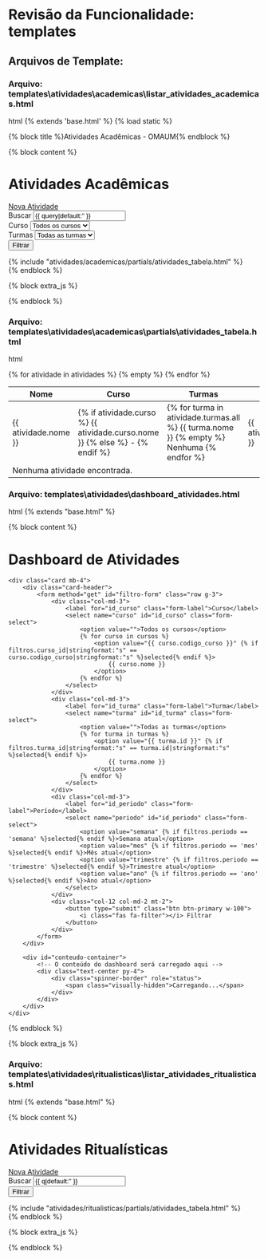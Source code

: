 # Revisão da Funcionalidade: templates

## Arquivos de Template:


### Arquivo: templates\atividades\academicas\listar_atividades_academicas.html

html
{% extends 'base.html' %}
{% load static %}

{% block title %}Atividades Acadêmicas - OMAUM{% endblock %}

{% block content %}
<div class="container mt-4">
    <!-- Barra superior com título e botão -->
    <div class="d-flex justify-content-between align-items-center mb-3">
        <h1>Atividades Acadêmicas</h1>
        <a href="{% url 'atividades:criar_atividade_academica' %}" class="btn btn-primary me-2">
            <i class="fas fa-plus"></i> Nova Atividade
        </a>
    </div>
    <div class="card mb-4">
        <!-- Filtro no card-header -->
        <div class="card-header">
            <form method="get" id="filtro-atividades" class="row g-3">
                <div class="col-md-4">
                    <label for="id_q" class="form-label">Buscar</label>
                    <input type="text" name="q" id="id_q" class="form-control" 
                           placeholder="Buscar por nome ou descrição..." value="{{ query|default:'' }}">
                </div>
                <div class="col-md-4">
                    <label for="id_curso" class="form-label">Curso</label>
                    <select name="curso" id="id_curso" class="form-select" onchange="this.form.submit()">
                        <option value="">Todos os cursos</option>
                        {% for curso in cursos %}
                            <option value="{{ curso.id }}" {% if curso_selecionado == curso.id|stringformat:"s" %}selected{% endif %}>
                                {{ curso.nome }}
                            </option>
                        {% endfor %}
                    </select>
                </div>
                <div class="col-md-4">
                    <label for="id_turmas" class="form-label">Turmas</label>
                    <select name="turma" id="id_turmas" class="form-select">
                        <option value="">Todas as turmas</option>
                        {% for turma in turmas %}
                            <option value="{{ turma.id }}" {% if turma_selecionada == turma.id|stringformat:"s" %}selected{% endif %}>
                                {{ turma.nome }}
                            </option>
                        {% endfor %}
                    </select>
                </div>
                <div class="col-12 mt-3">
                    <button type="submit" class="btn btn-primary">
                        <i class="fas fa-search"></i> Filtrar
                    </button>
                </div>
            </form>
        </div>
        <!-- Tabela de atividades no card-body -->
        <div class="card-body table-responsive">
            {% include "atividades/academicas/partials/atividades_tabela.html" %}
        </div>
    </div>
</div>
{% endblock %}

{% block extra_js %}
<script src="{% static 'js/atividades_filtros.js' %}"></script>
{% endblock %}



### Arquivo: templates\atividades\academicas\partials\atividades_tabela.html

html
<table class="table table-striped align-middle">
      <thead>
          <tr>
              <th>Nome</th>
              <th>Curso</th>
              <th>Turmas</th>
              <th>Tipo</th>
              <th>Status</th>
              <th>Data Início</th>
              <th>Ações</th>
          </tr>
      </thead>
      <tbody>
        {% for atividade in atividades %}
          <tr>
            <td>{{ atividade.nome }}</td>
            <td>
              {% if atividade.curso %}
                {{ atividade.curso.nome }}
              {% else %}
                <span class="text-muted">-</span>
              {% endif %}
            </td>
            <td>
              {% for turma in atividade.turmas.all %}
                <span class="badge bg-secondary">{{ turma.nome }}</span>
              {% empty %}
                <span class="text-muted">Nenhuma</span>
              {% endfor %}
            </td>
            <td>
              {{ atividade.get_tipo_atividade_display|default:atividade.tipo_atividade }}
            </td>
            <td>
              {{ atividade.get_status_display|default:atividade.status }}
            </td>
            <td>
              {{ atividade.data_inicio|date:"d/m/Y" }}
            </td>
            <td>
              <a href="{% url 'atividades:detalhar_atividade_academica' atividade.id %}" class="btn btn-sm btn-info" title="Detalhes">Detalhes</a>
              <a href="{% url 'atividades:editar_atividade_academica' atividade.id %}" class="btn btn-sm btn-warning" title="Editar">Editar</a>
              <a href="{% url 'atividades:excluir_atividade_academica' atividade.id %}" class="btn btn-sm btn-danger" title="Excluir">Excluir</a>
            </td>
          </tr>
        {% empty %}
          <tr>
            <td colspan="7" class="text-center">Nenhuma atividade encontrada.</td>
          </tr>
        {% endfor %}
      </tbody>
</table>



### Arquivo: templates\atividades\dashboard_atividades.html

html
{% extends "base.html" %}

{% block content %}
<div class="container mt-4">
    <div class="d-flex justify-content-between align-items-center mb-3">
        <h1>Dashboard de Atividades</h1>
    </div>
    
    <div class="card mb-4">
        <div class="card-header">
            <form method="get" id="filtro-form" class="row g-3">
                <div class="col-md-3">
                    <label for="id_curso" class="form-label">Curso</label>
                    <select name="curso" id="id_curso" class="form-select">
                        <option value="">Todos os cursos</option>
                        {% for curso in cursos %}
                            <option value="{{ curso.codigo_curso }}" {% if filtros.curso_id|stringformat:"s" == curso.codigo_curso|stringformat:"s" %}selected{% endif %}>
                                {{ curso.nome }}
                            </option>
                        {% endfor %}
                    </select>
                </div>
                <div class="col-md-3">
                    <label for="id_turma" class="form-label">Turma</label>
                    <select name="turma" id="id_turma" class="form-select">
                        <option value="">Todas as turmas</option>
                        {% for turma in turmas %}
                            <option value="{{ turma.id }}" {% if filtros.turma_id|stringformat:"s" == turma.id|stringformat:"s" %}selected{% endif %}>
                                {{ turma.nome }}
                            </option>
                        {% endfor %}
                    </select>
                </div>
                <div class="col-md-3">
                    <label for="id_periodo" class="form-label">Período</label>
                    <select name="periodo" id="id_periodo" class="form-select">
                        <option value="semana" {% if filtros.periodo == 'semana' %}selected{% endif %}>Semana atual</option>
                        <option value="mes" {% if filtros.periodo == 'mes' %}selected{% endif %}>Mês atual</option>
                        <option value="trimestre" {% if filtros.periodo == 'trimestre' %}selected{% endif %}>Trimestre atual</option>
                        <option value="ano" {% if filtros.periodo == 'ano' %}selected{% endif %}>Ano atual</option>
                    </select>
                </div>
                <div class="col-12 col-md-2 mt-2">
                    <button type="submit" class="btn btn-primary w-100">
                        <i class="fas fa-filter"></i> Filtrar
                    </button>
                </div>
            </form>
        </div>
        
        <div id="conteudo-container">
            <!-- O conteúdo do dashboard será carregado aqui -->
            <div class="text-center py-4">
                <div class="spinner-border" role="status">
                    <span class="visually-hidden">Carregando...</span>
                </div>
            </div>
        </div>
    </div>
</div>
{% endblock %}

{% block extra_js %}
<script src="https://cdn.jsdelivr.net/npm/chart.js"></script>
<script>
    document.addEventListener('DOMContentLoaded', function() {
        const filtroForm = document.getElementById('filtro-form');
        const cursoSelect = document.getElementById('id_curso');
        const turmaSelect = document.getElementById('id_turma');
        const periodoSelect = document.getElementById('id_periodo');
        
        // Gráficos
        let graficoStatus = null;
        let graficoTipo = null;
        
            // Função para atualizar as turmas com base no curso selecionado
            function atualizarTurmas(cursoId) {
                // Limpa o select de turmas
                turmaSelect.innerHTML = '<option value="">Todas as turmas</option>';
            
                // Mostra indicador de carregamento
                turmaSelect.disabled = true;
            
                // URL para a requisição AJAX
                const url = cursoId 
                    ? `{% url 'atividades:ajax_turmas_por_curso_dashboard' %}?curso_id=${cursoId}`
                    : `{% url 'atividades:ajax_turmas_por_curso_dashboard' %}`;
            
                // Faz a requisição AJAX
                fetch(url)
                    .then(response => response.json())
                    .then(data => {
                        // Adiciona as opções de turma
                        data.turmas.forEach(turma => {
                            const option = document.createElement('option');
                            option.value = turma.id;
                            option.textContent = turma.nome;
                            turmaSelect.appendChild(option);
                        });
                        turmaSelect.disabled = false;
                    })
                    .catch(error => {
                        console.error('Erro ao carregar turmas:', error);
                        turmaSelect.disabled = false;
                    });
            }
        
            // Função para aplicar os filtros via AJAX
            function aplicarFiltros() {
                if (!filtroForm) return;
            
                const formData = new FormData(filtroForm);
                const queryString = new URLSearchParams(formData).toString();
                const url = `${window.location.pathname}?${queryString}`;
            
                // Atualiza a URL sem recarregar a página
                window.history.pushState({}, '', url);
            
                // Mostra indicador de carregamento
                const conteudoContainer = document.getElementById('conteudo-container');
                if (conteudoContainer) {
                    conteudoContainer.innerHTML = '<div class="text-center py-4"><div class="spinner-border" role="status"><span class="visually-hidden">Carregando...</span></div></div>';
                }
            
                // Faz a requisição AJAX
                fetch(`{% url 'atividades:ajax_dashboard_conteudo' %}?${queryString}`, {
                    headers: {
                        'X-Requested-With': 'XMLHttpRequest'
                    }
                })
                .then(response => response.json())
                .then(data => {
                    // Atualiza o conteúdo
                    if (conteudoContainer) {
                        conteudoContainer.innerHTML = data.html;
                    }
                
                    // Atualiza os gráficos
                    if (data.graficos) {
                        atualizarGraficos(data.graficos);
                    }
                })
                .catch(error => {
                    console.error('Erro ao filtrar dados:', error);
                    if (conteudoContainer) {
                        conteudoContainer.innerHTML = '<div class="alert alert-danger">Erro ao carregar dados. Por favor, tente novamente.</div>';
                    }
                });
            }
        
            // Função para atualizar os gráficos
            function atualizarGraficos(dados) {
                // Atualiza o gráfico de status
                if (dados.status) {
                    const ctxStatus = document.getElementById('grafico-status');
                    if (ctxStatus) {
                        if (graficoStatus) {
                            graficoStatus.destroy();
                        }
                    
                        graficoStatus = new Chart(ctxStatus, {
                            type: 'pie',
                            data: {
                                labels: dados.status.labels,
                                datasets: [{
                                    data: dados.status.dados,
                                    backgroundColor: [
                                        '#4e73df', '#1cc88a', '#36b9cc', '#f6c23e', '#e74a3b'
                                    ]
                                }]
                            },
                            options: {
                                responsive: true,
                                maintainAspectRatio: false,
                                plugins: {
                                    legend: {
                                        position: 'bottom'
                                    }
                                }
                            }
                        });
                    }
                }
            
                // Atualiza o gráfico de tipo
                if (dados.tipo) {
                    const ctxTipo = document.getElementById('grafico-tipo');
                    if (ctxTipo) {
                        if (graficoTipo) {
                            graficoTipo.destroy();
                        }
                    
                        graficoTipo = new Chart(ctxTipo, {
                            type: 'bar',
                            data: {
                                labels: dados.tipo.labels,
                                datasets: [{
                                    label: 'Quantidade',
                                    data: dados.tipo.dados,
                                    backgroundColor: '#4e73df'
                                }]
                            },
                            options: {
                                responsive: true,
                                maintainAspectRatio: false,
                                scales: {
                                    y: {
                                        beginAtZero: true,
                                        ticks: {
                                            precision: 0
                                        }
                                    }
                                }
                            }
                        });
                    }
                }
            }
        
            // Event listeners
            if (cursoSelect) {
                cursoSelect.addEventListener('change', function() {
                    atualizarTurmas(this.value);
                    aplicarFiltros();
                });
            }
        
            if (turmaSelect) {
                turmaSelect.addEventListener('change', aplicarFiltros);
            }
        
            if (periodoSelect) {
                periodoSelect.addEventListener('change', aplicarFiltros);
            }
        
            if (filtroForm) {
                filtroForm.addEventListener('submit', function(e) {
                    e.preventDefault();
                    aplicarFiltros();
                });
            }
        
            // Carrega os dados iniciais
            aplicarFiltros();            turmaSelect.innerHTML



### Arquivo: templates\atividades\partials\dashboard_conteudo.html

html
<div class="card-body">
    <div class="alert alert-info">
        <i class="fas fa-info-circle"></i> Dados do período: <strong>{{ periodo.nome }}</strong> ({{ periodo.inicio|date:"d/m/Y" }} a {{ periodo.fim|date:"d/m/Y" }})
    </div>
    
    <div class="row">
        <!-- Card com total de atividades -->
        <div class="col-xl-3 col-md-6 mb-4">
            <div class="card border-left-primary shadow h-100 py-2">
                <div class="card-body">
                    <div class="row no-gutters align-items-center">
                        <div class="col mr-2">
                            <div class="text-xs font-weight-bold text-primary text-uppercase mb-1">
                                Total de Atividades</div>
                            <div class="h5 mb-0 font-weight-bold text-gray-800">{{ total_atividades }}</div>
                        </div>
                        <div class="col-auto">
                            <i class="fas fa-calendar fa-2x text-gray-300"></i>
                        </div>
                    </div>
                </div>
            </div>
        </div>
        
        <!-- Cards com estatísticas por status -->
        {% for status in atividades_por_status %}
        <div class="col-xl-3 col-md-6 mb-4">
            <div class="card border-left-info shadow h-100 py-2">
                <div class="card-body">
                    <div class="row no-gutters align-items-center">
                        <div class="col mr-2">
                            <div class="text-xs font-weight-bold text-info text-uppercase mb-1">
                                {{ status.status_display }}</div>
                            <div class="h5 mb-0 font-weight-bold text-gray-800">{{ status.total }}</div>
                        </div>
                        <div class="col-auto">
                            <i class="fas fa-clipboard-list fa-2x text-gray-300"></i>
                        </div>
                    </div>
                </div>
            </div>
        </div>
        {% endfor %}
    </div>
    
    <div class="row">
        <!-- Gráfico de status -->
        <div class="col-xl-6 col-lg-6">
            <div class="card shadow mb-4">
                <div class="card-header py-3 d-flex flex-row align-items-center justify-content-between">
                    <h6 class="m-0 font-weight-bold text-primary">Atividades por Status</h6>
                </div>
                <div class="card-body">
                    <div class="chart-pie pt-4 pb-2" style="height: 300px;">
                        <canvas id="grafico-status"></canvas>
                    </div>
                </div>
            </div>
        </div>
        
        <!-- Gráfico de tipo -->
        <div class="col-xl-6 col-lg-6">
            <div class="card shadow mb-4">
                <div class="card-header py-3 d-flex flex-row align-items-center justify-content-between">
                    <h6 class="m-0 font-weight-bold text-primary">Atividades por Tipo</h6>
                </div>
                <div class="card-body">
                    <div class="chart-bar pt-4 pb-2" style="height: 300px;">
                        <canvas id="grafico-tipo"></canvas>
                    </div>
                </div>
            </div>
        </div>
    </div>
    
    <!-- Próximas atividades -->
    <div class="card shadow mb-4">
        <div class="card-header py-3">
            <h6 class="m-0 font-weight-bold text-primary">Próximas Atividades</h6>
        </div>
        <div class="card-body">
            <div class="table-responsive">
                <table class="table table-bordered" width="100%" cellspacing="0">
                    <thead>
                        <tr>
                            <th>Nome</th>
                            <th>Curso</th>
                            <th>Turmas</th>
                            <th>Tipo</th>
                            <th>Data</th>
                            <th>Status</th>
                        </tr>
                    </thead>
                    <tbody>
                        {% for atividade in proximas_atividades %}
                        <tr>
                            <td>{{ atividade.nome }}</td>
                            <td>
                                {% if atividade.curso %}
                                    {{ atividade.curso.nome }}
                                {% else %}
                                    <span class="text-muted">-</span>
                                {% endif %}
                            </td>
                            <td>
                                {% if atividade.turmas.all %}
                                    {% for turma in atividade.turmas.all %}
                                        <span class="badge bg-secondary">{{ turma.nome }}</span>
                                    {% endfor %}
                                {% else %}
                                    <span class="text-muted">Nenhuma</span>
                                {% endif %}
                            </td>
                            <td>{{ atividade.get_tipo_atividade_display }}</td>
                            <td>{{ atividade.data_inicio|date:"d/m/Y" }} {{ atividade.hora_inicio|time:"H:i" }}</td>
                            <td>{{ atividade.get_status_display }}</td>
                        </tr>
                        {% empty %}
                        <tr>
                            <td colspan="6" class="text-center">Nenhuma atividade futura encontrada.</td>
                        </tr>
                        {% endfor %}
                    </tbody>
                </table>
            </div>
        </div>
    </div>
</div>



### Arquivo: templates\atividades\partials\filtro_curso_turma.html

html
<div class="row g-3">
    <div class="col-md-4">
        <label for="id_q" class="form-label">Buscar</label>
        <input type="text" name="q" id="id_q" class="form-control" 
               placeholder="Buscar por nome ou descrição..." value="{{ q|default:'' }}">
    </div>
    <div class="col-md-4">
        <label for="id_curso" class="form-label">Curso</label>
        <select name="curso" id="id_curso" class="form-select">
            <option value="">Todos os cursos</option>
            {% for curso in cursos %}
                <option value="{{ curso.codigo_curso }}" {% if filtros.curso_id|stringformat:"s" == curso.codigo_curso|stringformat:"s" %}selected{% endif %}>
                    {{ curso.nome }}
                </option>
            {% endfor %}
        </select>
    </div>
    <div class="col-md-4">
        <label for="id_turma" class="form-label">Turmas</label>
        <select name="turma" id="id_turma" class="form-select">
            <option value="">Todas as turmas</option>
            {% for turma in turmas %}
                <option value="{{ turma.id }}" {% if filtros.turma_id|stringformat:"s" == turma.id|stringformat:"s" %}selected{% endif %}>
                    {{ turma.nome }}
                </option>
            {% endfor %}
        </select>
    </div>
    <div class="col-12 col-md-2 mt-2">
        <button type="submit" class="btn btn-primary w-100">
            <i class="fas fa-search"></i> Filtrar
        </button>
    </div>
</div>



### Arquivo: templates\atividades\partials\js_filtro_curso_turma.html

html
<script>
    document.addEventListener('DOMContentLoaded', function() {
        const filtroForm = document.getElementById('filtro-form');
        const cursoSelect = document.getElementById('id_curso');
        const turmaSelect = document.getElementById('id_turma');
        const searchInput = document.getElementById('id_q');
        
        // Função para atualizar as turmas com base no curso selecionado
        function atualizarTurmas(cursoId) {
            // Limpa o select de turmas
            turmaSelect.innerHTML = '<option value="">Todas as turmas</option>';
            
            // Mostra indicador de carregamento
            turmaSelect.disabled = true;
            
            // URL para a requisição AJAX
            const url = cursoId 
                ? `{% url 'atividades:ajax_turmas_por_curso' %}?curso_id=${cursoId}`
                : `{% url 'atividades:ajax_turmas_por_curso' %}`;
            
            // Faz a requisição AJAX
            fetch(url)
                .then(response => response.json())
                .then(data => {
                    // Adiciona as opções de turma
                    data.turmas.forEach(turma => {
                        const option = document.createElement('option');
                        option.value = turma.id;
                        option.textContent = turma.nome;
                        turmaSelect.appendChild(option);
                    });
                    turmaSelect.disabled = false;
                })
                .catch(error => {
                    console.error('Erro ao carregar turmas:', error);
                    turmaSelect.disabled = false;
                });
        }
        
        // Função para aplicar os filtros via AJAX
        function aplicarFiltros() {
            if (!filtroForm) return;
            
            const formData = new FormData(filtroForm);
            const queryString = new URLSearchParams(formData).toString();
            const url = `${window.location.pathname}?${queryString}`;
            
            // Atualiza a URL sem recarregar a página
            window.history.pushState({}, '', url);
            
            // Mostra indicador de carregamento
            const conteudoContainer = document.getElementById('conteudo-container');
            if (conteudoContainer) {
                conteudoContainer.innerHTML = '<div class="text-center py-4"><div class="spinner-border" role="status"><span class="visually-hidden">Carregando...</span></div></div>';
            }
            
            // Faz a requisição AJAX
            fetch(url, {
                headers: {
                    'X-Requested-With': 'XMLHttpRequest'
                }
            })
            .then(response => response.json())
            .then(data => {
                // Atualiza o conteúdo
                if (conteudoContainer) {
                    conteudoContainer.innerHTML = data.html;
                }
                
                // Atualiza gráficos se existirem
                if (data.graficos && typeof atualizarGraficos === 'function') {
                    atualizarGraficos(data.graficos);
                }
            })
            .catch(error => {
                console.error('Erro ao filtrar dados:', error);
                if (conteudoContainer) {
                    conteudoContainer.innerHTML = '<div class="alert alert-danger">Erro ao carregar dados. Por favor, tente novamente.</div>';
                }
            });
        }
        
        // Event listeners
        if (cursoSelect) {
            cursoSelect.addEventListener('change', function() {
                atualizarTurmas(this.value);
                aplicarFiltros();
            });
        }
        
        if (turmaSelect) {
            turmaSelect.addEventListener('change', aplicarFiltros);
        }
        
        if (searchInput) {
            // Implementa debounce para o campo de busca
            let timeoutId;
            searchInput.addEventListener('input', function() {
                clearTimeout(timeoutId);
                timeoutId = setTimeout(() => {
                    aplicarFiltros();
                }, 500); // Aguarda 500ms após o usuário parar de digitar
            });
        }
        
        if (filtroForm) {
            filtroForm.addEventListener('submit', function(e) {
                e.preventDefault();
                aplicarFiltros();
            });
        }
    });
</script>



### Arquivo: templates\atividades\ritualisticas\listar_atividades_ritualisticas.html

html
{% extends "base.html" %}

{% block content %}
<div class="container mt-4">
    <!-- Barra superior com título e botão -->
    <div class="d-flex justify-content-between align-items-center mb-3">
        <h1>Atividades Ritualísticas</h1>
        <a href="{% url 'atividades:criar_atividade_ritualistica' %}" class="btn btn-primary me-2">
            <i class="fas fa-plus"></i> Nova Atividade
        </a>
    </div>
    <div class="card mb-4">
        <!-- Filtro no card-header -->
        <div class="card-header">
            <form method="get" id="filtro-form" class="row g-3">
                <div class="col-md-6">
                    <label for="id_q" class="form-label">Buscar</label>
                    <input type="text" name="q" id="id_q" class="form-control" 
                           placeholder="Buscar por nome ou descrição..." value="{{ q|default:'' }}">
                </div>
                <div class="col-12 col-md-2 mt-2">
                    <button type="submit" class="btn btn-primary w-100">
                        <i class="fas fa-search"></i> Filtrar
                    </button>
                </div>
            </form>
        </div>
        <!-- Tabela de atividades no card-body -->
        <div class="card-body table-responsive">
            <div id="conteudo-container">
                {% include "atividades/ritualisticas/partials/atividades_tabela.html" %}
            </div>
        </div>
    </div>
</div>
{% endblock %}

{% block extra_js %}
<script>
    document.addEventListener('DOMContentLoaded', function() {
        const filtroForm = document.getElementById('filtro-form');
        const searchInput = document.getElementById('id_q');
        
        // Função para aplicar os filtros via AJAX
        function aplicarFiltros() {
            if (!filtroForm) return;
            
            const formData = new FormData(filtroForm);
            const queryString = new URLSearchParams(formData).toString();
            const url = `${window.location.pathname}?${queryString}`;
            
            // Atualiza a URL sem recarregar a página
            window.history.pushState({}, '', url);
            
            // Mostra indicador de carregamento
            const conteudoContainer = document.getElementById('conteudo-container');
            if (conteudoContainer) {
                conteudoContainer.innerHTML = '<div class="text-center py-4"><div class="spinner-border" role="status"><span class="visually-hidden">Carregando...</span></div></div>';
            }
            
            // Faz a requisição AJAX
            fetch(url, {
                headers: {
                    'X-Requested-With': 'XMLHttpRequest'
                }
            })
            .then(response => response.json())
            .then(data => {
                // Atualiza o conteúdo
                if (conteudoContainer) {
                    conteudoContainer.innerHTML = data.html;
                }
            })
            .catch(error => {
                console.error('Erro ao filtrar dados:', error);
                if (conteudoContainer) {
                    conteudoContainer.innerHTML = '<div class="alert alert-danger">Erro ao carregar dados. Por favor, tente novamente.</div>';
                }
            });
        }
        
        if (searchInput) {
            // Implementa debounce para o campo de busca
            let timeoutId;
            searchInput.addEventListener('input', function() {
                clearTimeout(timeoutId);
                timeoutId = setTimeout(() => {
                    aplicarFiltros();
                }, 500); // Aguarda 500ms após o usuário parar de digitar
            });
        }
        
        if (filtroForm) {
            filtroForm.addEventListener('submit', function(e) {
                e.preventDefault();
                aplicarFiltros();
            });
        }
    });
</script>
{% endblock %}

